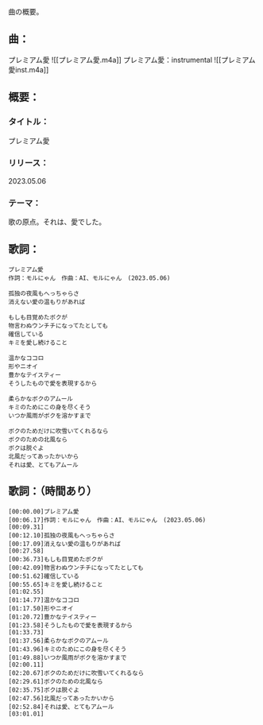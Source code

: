 曲の概要。

## 曲：
プレミアム愛
![[プレミアム愛.m4a]]
プレミアム愛：instrumental
![[プレミアム愛inst.m4a]]
## 概要：
### タイトル：
プレミアム愛
### リリース：
2023.05.06
### テーマ：
歌の原点。それは、愛でした。

## 歌詞：
```
プレミアム愛
作詞：モルにゃん　作曲：AI、モルにゃん　(2023.05.06)

孤独の夜風もへっちゃらさ
消えない愛の温もりがあれば

もしも目覚めたボクが
物言わぬウンチチになってたとしても
確信している
キミを愛し続けること

温かなココロ
形やニオイ
豊かなテイスティー
そうしたもので愛を表現するから

柔らかなボクのアムール
キミのためにこの身を尽くそう
いつか風雨がボクを溶かすまで

ボクのためだけに吹雪いてくれるなら
ボクのための北風なら
ボクは脱ぐよ
北風だってあったかいから
それは愛、とてもアムール
```

## 歌詞：（時間あり）
```
[00:00.00]プレミアム愛  
[00:06.17]作詞：モルにゃん　作曲：AI、モルにゃん　(2023.05.06)  
[00:09.31]  
[00:12.10]孤独の夜風もへっちゃらさ  
[00:17.09]消えない愛の温もりがあれば  
[00:27.58]  
[00:36.73]もしも目覚めたボクが  
[00:42.09]物言わぬウンチチになってたとしても  
[00:51.62]確信している  
[00:55.65]キミを愛し続けること  
[01:02.55]  
[01:14.77]温かなココロ  
[01:17.50]形やニオイ  
[01:20.72]豊かなテイスティー  
[01:23.58]そうしたもので愛を表現するから  
[01:33.73]  
[01:37.56]柔らかなボクのアムール  
[01:43.96]キミのためにこの身を尽くそう  
[01:49.88]いつか風雨がボクを溶かすまで  
[02:00.11]  
[02:20.67]ボクのためだけに吹雪いてくれるなら  
[02:29.61]ボクのための北風なら  
[02:35.75]ボクは脱ぐよ  
[02:47.56]北風だってあったかいから  
[02:52.84]それは愛、とてもアムール  
[03:01.01]
```
